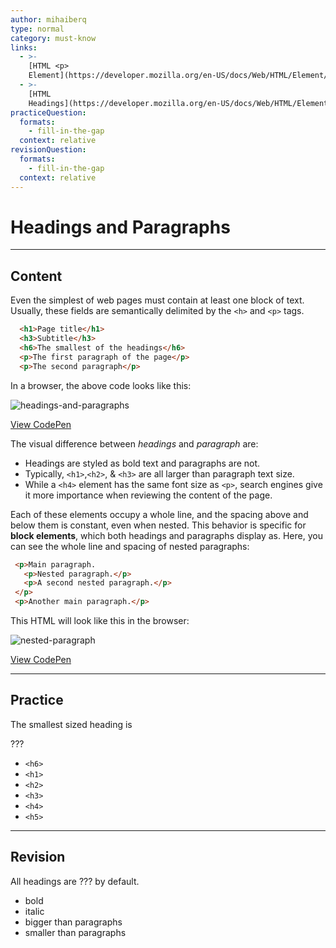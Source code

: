 ```yaml
---
author: mihaiberq
type: normal
category: must-know
links:
  - >-
    [HTML <p>
    Element](https://developer.mozilla.org/en-US/docs/Web/HTML/Element/p){documentation}
  - >-
    [HTML
    Headings](https://developer.mozilla.org/en-US/docs/Web/HTML/Element/Heading_Elements){documentation}
practiceQuestion:
  formats:
    - fill-in-the-gap
  context: relative
revisionQuestion:
  formats:
    - fill-in-the-gap
  context: relative
---
```


# Headings and Paragraphs


---

## Content

Even the simplest of web pages must contain at least one block of text. Usually, these fields are semantically delimited by the `<h>` and `<p>` tags.

```html
  <h1>Page title</h1>
  <h3>Subtitle</h3>
  <h6>The smallest of the headings</h6>
  <p>The first paragraph of the page</p>
  <p>The second paragraph</p>
```

In a browser, the above code looks like this:

![headings-and-paragraphs](https://img.enkipro.com/7ba149227f555d4e67102574bf37520c.png)

[View CodePen](https://codepen.io/enkidevs/pen/djNpBW)

The visual difference between *headings* and *paragraph* are:

- Headings are styled as bold text and paragraphs are not.
- Typically, `<h1>`,`<h2>`, & `<h3>` are all larger than paragraph text size.
- While a `<h4>` element has the same font size as `<p>`, search engines give it more importance when reviewing the content of the page.

Each of these elements occupy a whole line, and the spacing above and below them is constant, even when nested. This behavior is specific for **block elements**, which both headings and paragraphs display as. Here, you can see the whole line and spacing of nested paragraphs:

```html
 <p>Main paragraph.
   <p>Nested paragraph.</p>
   <p>A second nested paragraph.</p>
 </p>
 <p>Another main paragraph.</p>
```

This HTML will look like this in the browser:

![nested-paragraph](https://img.enkipro.com/58c08ea4dbf491ad5bc63886c502ff5f.png)

[View CodePen](https://codepen.io/enkidevs/pen/rrjMXV)


---

## Practice

The smallest sized heading is

???

- `<h6>`
- `<h1>`
- `<h2>`
- `<h3>`
- `<h4>`
- `<h5>`


---

## Revision

All headings are ??? by default.

- bold
- italic
- bigger than paragraphs
- smaller than paragraphs
